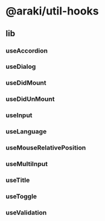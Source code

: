# @araki/util-hooks

## lib

### useAccordion

### useDialog

### useDidMount

### useDidUnMount

### useInput

### useLanguage

### useMouseRelativePosition

### useMultiInput

### useTitle

### useToggle

### useValidation

